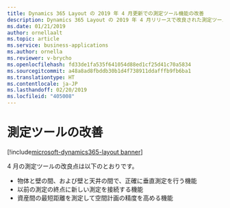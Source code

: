 ```yaml
---
title: Dynamics 365 Layout の 2019 年 4 月更新での測定ツール機能の改善
description: Dynamics 365 Layout の 2019 年 4 月リリースで改良された測定ツール機能では、空間デザイナーはいっそう正確に測定することができます。
ms.date: 01/21/2019
author: ornellaalt
ms.topic: article
ms.service: business-applications
ms.author: ornella
ms.reviewer: v-brycho
ms.openlocfilehash: fd33de1fa535f641054d88ed1cf25d41c70a5834
ms.sourcegitcommit: a48a8ad8fbddb30b1d4f738911ddafffb9fb6ba1
ms.translationtype: HT
ms.contentlocale: ja-JP
ms.lasthandoff: 02/20/2019
ms.locfileid: "405008"
---
```

# <a name="measurement-tool-improvements"></a>測定ツールの改善
[!include[microsoft-dynamics365-layout banner](../../includes/microsoft-dynamics365-layout.md)]

4 月の測定ツールの改良点は以下のとおりです。

- 物体と壁の間、および壁と天井の間で、正確に垂直測定を行う機能
- 以前の測定の終点に新しい測定を接続する機能
- 資産間の最短距離を測定して空間計画の精度を高める機能

